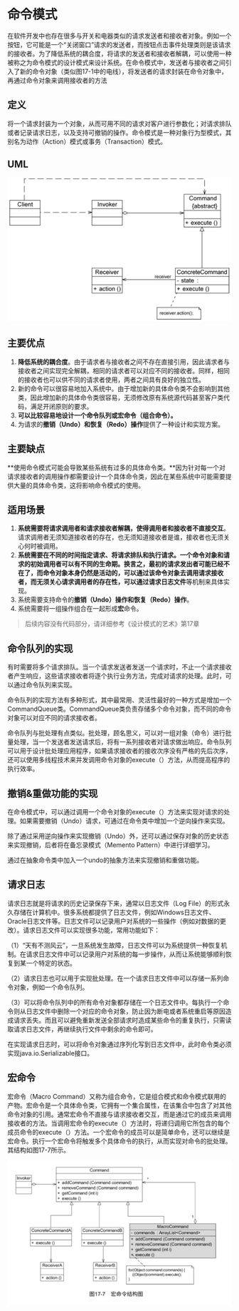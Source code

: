 # 命令模式

在软件开发中也存在很多与开关和电器类似的请求发送者和接收者对象。例如一个按钮，它可能是一个“关闭窗口”请求的发送者，而按钮点击事件处理类则是该请求的接收者。为了降低系统的耦合度，将请求的发送者和接收者解耦，可以使用一种被称之为命令模式的设计模式来设计系统。在命令模式中，发送者与接收者之间引入了新的命令对象（类似图17-1中的电线），将发送者的请求封装在命令对象中，再通过命令对象来调用接收者的方法

## 定义

将一个请求封装为一个对象，从而可用不同的请求对客户进行参数化；对请求排队或者记录请求日志，以及支持可撤销的操作。命令模式是一种对象行为型模式，其别名为动作（Action）模式或事务（Transaction）模式。

## UML

![image-20240517111314901](./.gitbook/assets/image-20240517111314901.png)

## 主要优点

1.  **降低系统的耦合度**。由于请求者与接收者之间不存在直接引用，因此请求者与接收者之间实现完全解耦，相同的请求者可以对应不同的接收者。同样，相同的接收者也可以供不同的请求者使用，两者之间具有良好的独立性。
2. 新的命令可以很容易地加入系统中。由于增加新的具体命令类不会影响到其他类，因此增加新的具体命令类很容易，无须修改原有系统源代码甚至客户类代码，满足开闭原则的要求。
3. **可以比较容易地设计一个命令队列或宏命令（组合命令）。**
4. 为请求的**撤销（Undo）和恢复（Redo）操作**提供了一种设计和实现方案。

## 主要缺点

**使用命令模式可能会导致某些系统有过多的具体命令类。**因为针对每一个对请求接收者的调用操作都需要设计一个具体命令类，因此在某些系统中可能需要提供大量的具体命令类，这将影响命令模式的使用。

## 适用场景

1. **系统需要将请求调用者和请求接收者解耦，使得调用者和接收者不直接交互**。请求调用者无须知道接收者的存在，也无须知道接收者是谁，接收者也无须关心何时被调用。
2. **系统需要在不同的时间指定请求、将请求排队和执行请求。**一个命令对象和请求的初始调用者可以有不同的生命期。换言之，最初的请求发出者可能已经不在了，而命令对象本身仍然是活动的，可以通过该命令对象去调用请求接收者，而无须关心请求调用者的存在性，可以通过**请求日志文件**等机制来具体实现。
3. 系统需要支持命令的**撤销（Undo）操作和恢复（Redo）操作**。
4. 系统需要将一组操作组合在一起形成**宏**命令。



> 后续内容没有代码部分，请详细参考《设计模式的艺术》第17章

## 命令队列的实现

有时需要将多个请求排队。当一个请求发送者发送一个请求时，不止一个请求接收者产生响应，这些请求接收者将逐个执行业务方法，完成对请求的处理。此时，可以通过命令队列来实现。

命令队列的实现方法有多种形式，其中最常用、灵活性最好的一种方式是增加一个CommandQueue类。CommandQueue类负责存储多个命令对象，而不同的命令对象可以对应不同的请求接收者。



命令队列与批处理有点类似。批处理，顾名思义，可以对一组对象（命令）进行批量处理，当一个发送者发送请求后，将有一系列接收者对请求做出响应。命令队列可以用于设计批处理应用程序，如果请求接收者的接收次序没有严格的先后次序，还可以使用多线程技术来并发调用命令对象的execute（）方法，从而提高程序的执行效率。



## 撤销&重做功能的实现

在命令模式中，可以通过调用一个命令对象的execute（）方法来实现对请求的处理。如果需要撤销（Undo）请求，可通过在命令类中增加一个逆向操作来实现。

除了通过采用逆向操作来实现撤销（Undo）外，还可以通过保存对象的历史状态来实现撤销，后者将在备忘录模式（Memento Pattern）中进行详细学习。

通过在抽象命令类中加入一个undo的抽象方法来实现撤销和重做功能。



## 请求日志

请求日志就是将请求的历史记录保存下来，通常以日志文件（Log File）的形式永久存储在计算机中。很多系统都提供了日志文件，例如Windows日志文件、Oracle日志文件等。日志文件可以记录用户对系统的一些操作（例如对数据的更改）。请求日志文件可以实现很多功能，常用功能如下：

（1）“天有不测风云”，一旦系统发生故障，日志文件可以为系统提供一种恢复机制。在请求日志文件中可以记录用户对系统的每一步操作，从而让系统能够顺利恢复到某一个特定的状态。

（2）请求日志也可以用于实现批处理。在一个请求日志文件中可以存储一系列命令对象，例如一个命令队列。

（3）可以将命令队列中的所有命令对象都存储在一个日志文件中。每执行一个命令则从日志文件中删除一个对应的命令对象，防止因为断电或者系统重启等原因造成请求丢失。而且可以避免重新发送全部请求时造成某些命令的重复执行，只需读取请求日志文件，再继续执行文件中剩余的命令即可。

在实现请求日志时，可以将命令对象通过序列化写到日志文件中，此时命令类必须实现java.io.Serializable接口。



## 宏命令

宏命令（Macro Command）又称为组合命令，它是组合模式和命令模式联用的产物。宏命令是一个具体命令类，它拥有一个集合属性，在该集合中包含了对其他命令对象的引用。通常宏命令不直接与请求接收者交互，而是通过它的成员来调用接收者的方法。当调用宏命令的execute（）方法时，将递归调用它所包含的每个成员命令的execute（）方法。一个宏命令的成员可以是简单命令，还可以继续是宏命令。执行一个宏命令将触发多个具体命令的执行，从而实现对命令的批处理。其结构如图17-7所示。

![image-20240517112328608](./.gitbook/assets/image-20240517112328608.png)